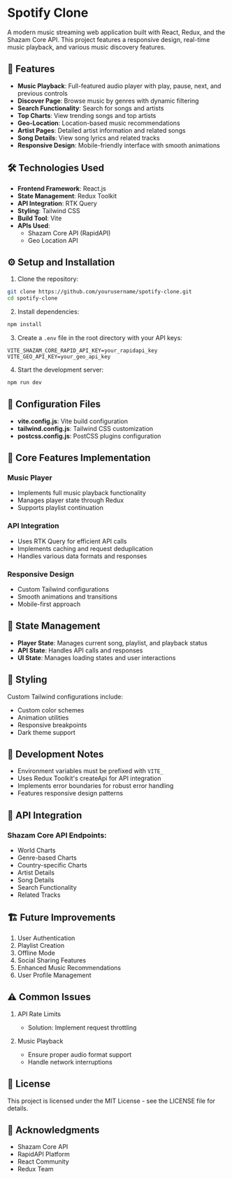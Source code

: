 # Spotify Clone

A modern music streaming web application built with React, Redux, and the Shazam Core API. This project features a responsive design, real-time music playback, and various music discovery features.

## 🚀 Features

- **Music Playback**: Full-featured audio player with play, pause, next, and previous controls
- **Discover Page**: Browse music by genres with dynamic filtering
- **Search Functionality**: Search for songs and artists
- **Top Charts**: View trending songs and top artists
- **Geo-Location**: Location-based music recommendations
- **Artist Pages**: Detailed artist information and related songs
- **Song Details**: View song lyrics and related tracks
- **Responsive Design**: Mobile-friendly interface with smooth animations

## 🛠️ Technologies Used

- **Frontend Framework**: React.js
- **State Management**: Redux Toolkit
- **API Integration**: RTK Query
- **Styling**: Tailwind CSS
- **Build Tool**: Vite
- **APIs Used**:
  - Shazam Core API (RapidAPI)
  - Geo Location API

## ⚙️ Setup and Installation

1. Clone the repository:
```bash
git clone https://github.com/yourusername/spotify-clone.git
cd spotify-clone
```

2. Install dependencies:
```bash
npm install
```

3. Create a `.env` file in the root directory with your API keys:
```env
VITE_SHAZAM_CORE_RAPID_API_KEY=your_rapidapi_key
VITE_GEO_API_KEY=your_geo_api_key
```

4. Start the development server:
```bash
npm run dev
```


## 🔧 Configuration Files

- **vite.config.js**: Vite build configuration
- **tailwind.config.js**: Tailwind CSS customization
- **postcss.config.js**: PostCSS plugins configuration

## 🎯 Core Features Implementation

### Music Player
- Implements full music playback functionality
- Manages player state through Redux
- Supports playlist continuation

### API Integration
- Uses RTK Query for efficient API calls
- Implements caching and request deduplication
- Handles various data formats and responses

### Responsive Design
- Custom Tailwind configurations
- Smooth animations and transitions
- Mobile-first approach

## 🚦 State Management

- **Player State**: Manages current song, playlist, and playback status
- **API State**: Handles API calls and responses
- **UI State**: Manages loading states and user interactions

## 🎨 Styling

Custom Tailwind configurations include:
- Custom color schemes
- Animation utilities
- Responsive breakpoints
- Dark theme support

## 📝 Development Notes

- Environment variables must be prefixed with `VITE_`
- Uses Redux Toolkit's createApi for API integration
- Implements error boundaries for robust error handling
- Features responsive design patterns

## 🔄 API Integration

### Shazam Core API Endpoints:
- World Charts
- Genre-based Charts
- Country-specific Charts
- Artist Details
- Song Details
- Search Functionality
- Related Tracks

## 🏗️ Future Improvements

1. User Authentication
2. Playlist Creation
3. Offline Mode
4. Social Sharing Features
5. Enhanced Music Recommendations
6. User Profile Management

## ⚠️ Common Issues

1. API Rate Limits
   - Solution: Implement request throttling

2. Music Playback
   - Ensure proper audio format support
   - Handle network interruptions

## 📜 License

This project is licensed under the MIT License - see the LICENSE file for details.

## 🙏 Acknowledgments

- Shazam Core API
- RapidAPI Platform
- React Community
- Redux Team
